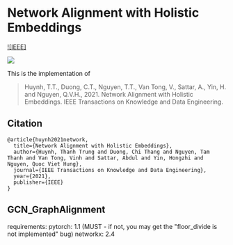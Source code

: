 # Network Alignment with Holistic Embeddings
[![IEEE]](https://www.computer.org/csdl/journal/tk/5555/01/09507296/1vNfnYDixbO)

![](paper/attention_zip.png)

This is the implementation of
>Huynh, T.T., Duong, C.T., Nguyen, T.T., Van Tong, V., Sattar, A., Yin, H. and Nguyen, Q.V.H., 2021. Network Alignment with Holistic Embeddings. IEEE Transactions on Knowledge and Data Engineering.

## Citation

```
@article{huynh2021network,
  title={Network Alignment with Holistic Embeddings},
  author={Huynh, Thanh Trung and Duong, Chi Thang and Nguyen, Tam Thanh and Van Tong, Vinh and Sattar, Abdul and Yin, Hongzhi and Nguyen, Quoc Viet Hung},
  journal={IEEE Transactions on Knowledge and Data Engineering},
  year={2021},
  publisher={IEEE}
}
```

## GCN_GraphAlignment
requirements:
pytorch: 1.1 (MUST - if not, you may get the "floor_divide is not implemented" bug)
networkx: 2.4
